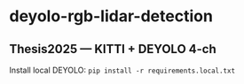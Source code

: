 ﻿# deyolo-rgb-lidar-detection

## Thesis2025 — KITTI + DEYOLO 4-ch


Install local DEYOLO: `pip install -r requirements.local.txt`
